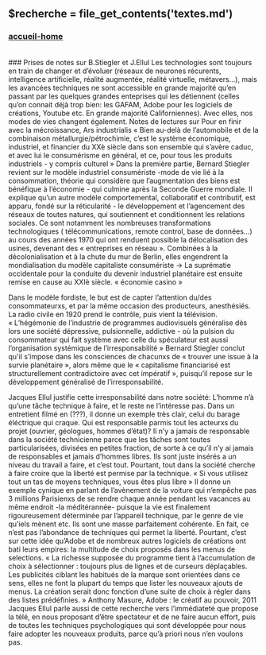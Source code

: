 ## &#36;recherche &#61; file&#95;get&#95;contents&#40;&#39;textes.md&#39;&#41;

### <div id="accueil"><a href="../index.php">accueil-home</a></div>

<br>
### Prises de notes sur B.Stiegler et J.Ellul
Les technologies sont toujours en train de changer et d’évoluer (réseaux de neurones récurents, intelligence artificielle, réalité augmentée, réalité virtuelle, métavers…),  mais les avancées techniques ne sont accessible en grande majorité qu’en passant par les quelques grandes enteprises qui les détiennent (celles qu’on connait déjà trop bien: les GAFAM, Adobe pour les logiciels de créations, Youtube etc. En grande majorité Californiennes). Avec elles, nos modes de vies changent également.
Notes de lectures sur Pour en finir avec la mécroissance, Ars industrialis
« Bien au-delà de l’automobile et de la combinaison métallurgie/pétrochimie, c’est le système économique, industriel, et financier du XXè siècle dans son ensemble qui s’avère caduc, et avec lui le consumérisme en général, et ce, pour tous les produits industriels - y compris culturel »
Dans la première partie, Bernard Stiegler revient sur le modèle industriel consumériste -mode de vie lié à la consommation, théorie qui considère que l’augmentation des biens est bénéfique à l’économie - qui culmine après la Seconde Guerre mondiale.
Il explique qu’un autre modèle comportemental, collaboratif et contributif, est apparu, fondé sur la réticularité - le développement et l’agencement des réseaux de toutes natures, qui soutiennent et conditionnent les relations sociales. Ce sont notamment les nombreuses transformations technologiques ( télécommunications, remote control, base de données…) au cours des années 1970 qui ont renduent possible la délocalisation des usines, devenant des « entreprises en réseau ». Combinées à la décolonialisation et à la chute du mur de Berlin, elles engendrent la mondialisation du modèle capitaliste consumériste -> La suprématie occidentale pour la conduite du devenir industriel planétaire est ensuite remise en cause au XXIè siècle. « économie casino »

Dans le modèle fordiste, le but est de capter l’attention du/des consommateurxs, et par la même occasion des producteurs, anesthésiés.
La radio civile en 1920 prend le contrôle, puis vient la télévision.
« L’hégémonie de l’industrie de programmes audiovisuels généralise dès lors une société dépressive, pulsionnelle, addictive - où la pulsion du consommateur qui fait système avec celle du spéculateur est aussi l’organisation systémique de l’irresponsabilité »
Bernard Stiegler conclut qu'il s’impose dans les consciences de chacunxs de « trouver une issue à la survie planétaire », alors même que le « capitalisme financiarisé est structurellement contradictoire avec cet impératif », puisqu’il repose sur le développement généralisé de l’irresponsabilité.

Jacques Ellul justifie cette irresponsabilité dans notre société: L’homme n’à qu’une tâche technique à faire, et le reste ne l’intéresse pas. Dans un entretient filmé en (???), il donne un exemple très clair, celui du barage éléctrique qui craque. Qui est responsable parmis tout les acteurxs du projet (ouvrier, géologues, hommes d’état)? Il n’y a jamais de responsable dans la société technicienne parce que les tâches sont toutes particularisées, divisées en petites fraction, de sorte à ce qu’il n’y ai jamais de responsables et jamais d’hommes libres. Ils sont juste insérés a un niveau du travail a faire, et c’est tout.
Pourtant, tout dans la société cherche à faire croire que la liberté est permise par la technique.
« Si vous utilisez tout un tas de moyens techniques, vous êtes plus libre »
Il donne un exemple cynique en parlant de l’avènement de la voiture qui n’empêche pas 3 millions Parisienxs de se rendre chaque année pendant les vacances au même endroit -la méditérannée- puisque la vie est finalement rigoureusement déterminée par l’appareil technique, par le genre de vie qu’iels mènent etc. Ils sont une masse parfaitement cohérente. En fait, ce n’est pas l’abondance de techniques qui permet la liberté.
Pourtant, c’est sur cette idée qu’Adobe et de nombreux autres logiciels de créations ont bati leurs empires: la multitude de choix proposés dans les menus de selections.
« La richesse supposée du programme tient à l’accumulation de choix à sélectionner : toujours plus de lignes et de curseurs déplaçables. Les publicités ciblant les habitués de la marque sont orientées dans ce sens, elles ne font la plupart du temps que lister les nouveaux ajouts de menus. La création serait donc fonction d’une suite de choix à régler dans des listes prédéfinies. » Anthony Masure, Adobe : le créatif au pouvoir, 2011
Jacques Ellul parle aussi de cette recherche vers l’immédiateté que propose la télé, en nous proposant d’être spectateur et de ne faire aucun effort, puis de toutes les techniques psychologiques qui sont développée pour nous faire adopter les nouveaux produits, parce qu’à priori nous n’en voulons pas.
